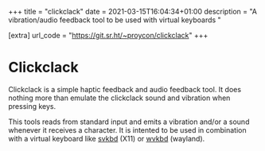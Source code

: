 +++
title = "clickclack"
date = 2021-03-15T16:04:34+01:00
description = "A vibration/audio feedback tool to be used with virtual keyboards "

[extra]
url_code = "https://git.sr.ht/~proycon/clickclack"
+++

# Clickclack

Clickclack is a simple haptic feedback and audio feedback tool. It does nothing more than emulate the clickclack sound and vibration when pressing keys.

This tools reads from standard input and emits a vibration and/or a sound whenever it receives a character. It is intented to be used in combination with a virtual keyboard like [svkbd](https://tools.suckless.org/x/svkbd) (X11) or [wvkbd](https://git.sr.ht/~proycon/wvkbd) (wayland).
